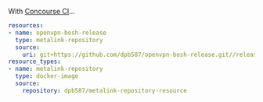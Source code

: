 With [Concourse CI](https://concourse-ci.org/pipelines.html)...

```yaml
resources:
- name: openvpn-bosh-release
  type: metalink-repository
  source:
    uri: git+https://github.com/dpb587/openvpn-bosh-release.git//release/stable#artifacts
resource_types:
- name: metalink-repository
  type: docker-image
  source:
    repository: dpb587/metalink-repository-resource
```
